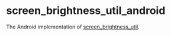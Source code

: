 # screen_brightness_util_android

The Android implementation of [screen_brightness_util][1].

[1]: https://pub.dev/packages/screen_brightness_util
